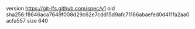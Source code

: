 version https://git-lfs.github.com/spec/v1
oid sha256:f8646aca7649f008d29c62e7cdd15d9afc71166abaefed0d411fa2aa0acfa557
size 640
